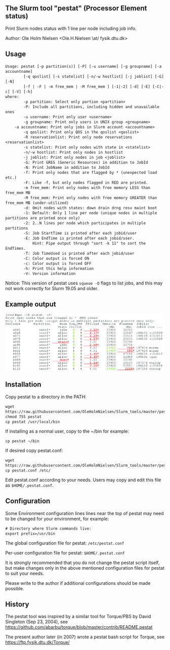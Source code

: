 The Slurm tool "pestat" (Processor Element status)
--------------------------------------------------

Print Slurm nodes status with 1 line per node including job info.

Author: Ole Holm Nielsen <Ole.H.Nielsen \at/ fysik.dtu.dk>

Usage
-----

```
Usage: pestat [-p partition(s)] [-P] [-u username] [-g groupname] [-a accountname]
        [-q qoslist] [-s statelist] [-n/-w hostlist] [-j joblist] [-G] [-N]
        [-f | -F | -m free_mem | -M free_mem ] [-1|-2] [-d] [-E] [-C|-c] [-V] [-h]
where:
        -p partition: Select only partion <partition>
        -P: Include all partitions, including hidden and unavailable ones
        -u username: Print only user <username>
        -g groupname: Print only users in UNIX group <groupname>
	-a accountname: Print only jobs in Slurm account <accountname>
        -q qoslist: Print only QOS in the qoslist <qoslist>
        -R reservationlist: Print only node reservations <reservationlist>
        -s statelist: Print only nodes with state in <statelist>
        -n/-w hostlist: Print only nodes in hostlist
        -j joblist: Print only nodes in job <joblist>
        -G: Print GRES (Generic Resources) in addition to JobId
        -N: Print JobName in addition to JobId
        -f: Print only nodes that are flagged by * (unexpected load etc.)
        -F: Like -f, but only nodes flagged in RED are printed.
        -m free_mem: Print only nodes with free memory LESS than free_mem MB
        -M free_mem: Print only nodes with free memory GREATER than free_mem MB (under-utilized)
        -d: Omit nodes with states: down drain drng resv maint boot
        -1: Default: Only 1 line per node (unique nodes in multiple partitions are printed once only)
        -2: 2..N lines per node which participates in multiple partitions
        -S: Job StartTime is printed after each jobid/user
        -E: Job EndTime is printed after each jobid/user.
            Hint: Pipe output through "sort -k 11" to sort the EndTimes.
        -T: Job TimeUsed is printed after each jobid/user
        -C: Color output is forced ON
        -c: Color output is forced OFF
        -h: Print this help information
        -V: Version information
```

Notice: This version of pestat uses ```squeue -O``` flags to list jobs, and this may not work correctly for Slurm 19.05 and older.

Example output
--------------

![pestat example](pestat-example.png)

Installation
------------

Copy pestat to a directory in the PATH:

```
wget https://raw.githubusercontent.com/OleHolmNielsen/Slurm_tools/master/pestat/pestat
chmod 755 pestat
cp pestat /usr/local/bin
```

If installing as a normal user, copy to the ~/bin for example:

```
cp pestat ~/bin
```

If desired copy pestat.conf:

```
wget https://raw.githubusercontent.com/OleHolmNielsen/Slurm_tools/master/pestat/pestat.conf
cp pestat.conf /etc/
```

Edit pestat.conf according to your needs.
Users may copy and edit this file as ```$HOME/.pestat.conf```.

Configuration
-------------

Some Environment configuration lines lines near the top of pestat may need to be changed for your environment, for example:

```
# Directory where Slurm commands live:
export prefix=/usr/bin
```

The global configuration file for pestat: ```/etc/pestat.conf```

Per-user configuration file for pestat: ```$HOME/.pestat.conf```

It is strongly recommended that you do not change the pestat script itself,
but make changes only in the above mentioned configuration files for pestat
to suit your needs.

Please write to the author if additional configurations should be made possible.

History
-------

The pestat tool was inspired by a similar tool for Torque/PBS by David Singleton (Sep 23, 2004),
see https://github.com/abarbu/torque/blob/master/contrib/README.pestat

The present author later (in 2007) wrote a pestat bash script for Torque, see https://ftp.fysik.dtu.dk/Torque/
